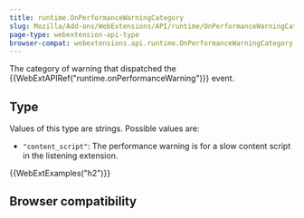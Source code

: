 ```yaml
---
title: runtime.OnPerformanceWarningCategory
slug: Mozilla/Add-ons/WebExtensions/API/runtime/OnPerformanceWarningCategory
page-type: webextension-api-type
browser-compat: webextensions.api.runtime.OnPerformanceWarningCategory
---
```




The category of warning that dispatched the {{WebExtAPIRef("runtime.onPerformanceWarning")}} event.

## Type

Values of this type are strings. Possible values are:

- `"content_script"`: The performance warning is for a slow content script in the listening extension.

{{WebExtExamples("h2")}}

## Browser compatibility


